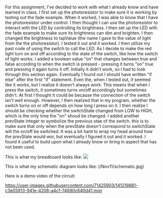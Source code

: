 For this assignment, I've decided to work with what I already know and have learned in class. I first set up the photoresistor to make sure it is working by testing out the fade example. When it worked, I was able to know that I have the photoresistor under control. I then thought I can use the photoresistor to interact with the LED by controlling its brightness. I then set up the LED with the fade example to make sure its brightness can dim and brighten. I then changed the brightness to tapValue (the name I gave to the value of light from the the photoresistor). I tested it out and it worked. I then utilize my past code of using the switch to call the LED. As I decide to make the red light turn on and off according to the state of the switch, like how the switch of light works. I added a boolean value "on" that changes between true and false according to when the switch is pressed - pressing it turns "on" true and pressing it again turns it off. Initially it didn't work, so I had to look through this section again. Eventually I found out I should have written "if else" after the first "if" statement. Even the, when I tested out, it seemed like it works, but I realize it doesn't always work. This means that when I press the switch, it sometimes turns on/off accordingly but sometimes didn't. At first I thought it could be because the connection of the switch isn't well enough. However, I then realized that in my program, whether the switch turns on or off depends on how long I press on it. I then realize I should be checking whether the switchState changed from LOW to HIGH, which is the only time the "on" shoud be changed. I added another prevState integer to symbolize the previous stae of the switch. this is to make sure that only when the prevState doesn't correspond to switchState will the on/off be switched. It was a bit hard to wrap my head around how the prevState would wor, but eventually I figured it out and it worked. I found it useful to build upon what I already know or bring in aspect that has not been used.

This is what my breadboard looks like:
<img src="/Nov11/breadboard.jpg"/>

This is what my schematic diagram looks like:
<img>(/Nov11/schematic.jpg)

Here is a demo video of the circuit:

https://user-images.githubusercontent.com/71425903/141219881-c3e05913-941e-4208-a4c1-74690c640d41.mov


